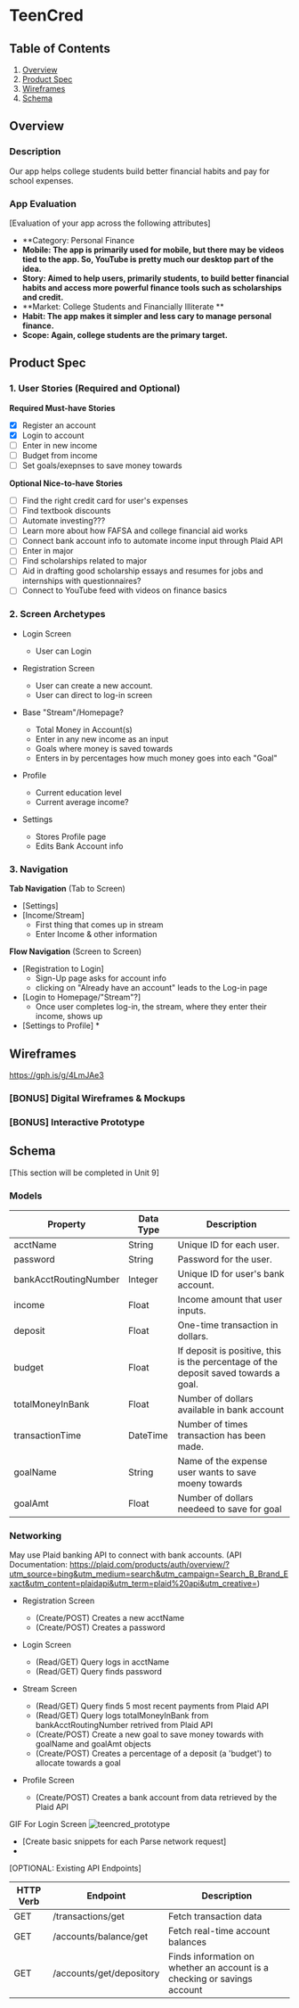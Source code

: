 # TeenCred

## Table of Contents
1. [Overview](#Overview)
1. [Product Spec](#Product-Spec)
1. [Wireframes](#Wireframes)
2. [Schema](#Schema)

## Overview
### Description
Our app helps college students build better financial habits and pay for school expenses.

### App Evaluation
[Evaluation of your app across the following attributes]
- **Category: Personal Finance 
 - **Mobile: The app is primarily used for mobile, but there may be videos tied to the app. So, YouTube is pretty much our desktop part of the idea.**
 - **Story: Aimed to help users, primarily students, to build better financial habits and access more powerful finance tools such as scholarships and credit.**
 - **Market: College Students and Financially Illiterate **
 - **Habit: The app makes it simpler and less cary to manage personal finance.**
 - **Scope: Again, college students are the primary target.**
## Product Spec

### 1. User Stories (Required and Optional)

**Required Must-have Stories**

* [x] Register an account
* [x] Login to account
* [ ] Enter in new income
* [ ] Budget from income
* [ ] Set goals/exepnses to save money towards

**Optional Nice-to-have Stories**

* [ ] Find the right credit card for user's expenses
* [ ] Find textbook discounts
* [ ] Automate investing???
* [ ] Learn more about how FAFSA and college financial aid works
* [ ] Connect bank account info to automate income input through Plaid API
* [ ] Enter in major
* [ ] Find scholarships related to major
* [ ] Aid in drafting good scholarship essays and resumes for jobs and internships with questionnaires?
* [ ] Connect to YouTube feed with videos on finance basics

### 2. Screen Archetypes

* Login Screen
   * User can Login
* Registration Screen
   * User can create a new account.
   * User can direct to log-in screen

* Base "Stream"/Homepage?
    * Total Money in Account(s)
    * Enter in any new income as an input
    * Goals where money is saved towards
    * Enters in by percentages how much money goes into each "Goal"

* Profile
    * Current education level
    * Current average income?

* Settings
    * Stores Profile page
    * Edits Bank Account info
 

### 3. Navigation

**Tab Navigation** (Tab to Screen)

* [Settings]
* [Income/Stream]
    * First thing that comes up in stream
    * Enter Income & other information


**Flow Navigation** (Screen to Screen)

* [Registration to Login]
   * Sign-Up page asks for account info
   * clicking on "Already have an account" leads to the Log-in page
* [Login to Homepage/"Stream"?]
   * Once user completes log-in, the stream, where they enter their income, shows up
* [Settings to Profile]
    * 

## Wireframes
https://gph.is/g/4LmJAe3

### [BONUS] Digital Wireframes & Mockups

### [BONUS] Interactive Prototype

## Schema 
[This section will be completed in Unit 9]
### Models


| Property | Data Type | Description |
| -------- | -------- | -------- |
| acctName | String | Unique ID for each user.|
| password   | String     | Password for the user.    |
| bankAcctRoutingNumber | Integer | Unique ID for user's bank account. |
| income | Float | Income amount that user inputs. |
| deposit | Float | One-time transaction in dollars. |
| budget | Float | If deposit is positive, this is the percentage of the deposit saved towards a goal. |
| totalMoneyInBank | Float | Number of dollars available in bank account |
| transactionTime | DateTime | Number of times transaction has been made. |
| goalName | String | Name of the expense user wants to save moeny towards |
| goalAmt | Float | Number of dollars needeed to save for goal |





### Networking
May use Plaid banking API to connect with bank accounts.
(API Documentation: https://plaid.com/products/auth/overview/?utm_source=bing&utm_medium=search&utm_campaign=Search_B_Brand_Exact&utm_content=plaidapi&utm_term=plaid%20api&utm_creative=)

* Registration Screen
   * (Create/POST) Creates a new acctName
   * (Create/POST) Creates a password

* Login Screen
   * (Read/GET) Query logs in acctName
   * (Read/GET) Query finds password

* Stream Screen
    * (Read/GET) Query finds 5 most recent payments from Plaid API
    * (Read/GET) Query logs totalMoneyInBank from bankAcctRoutingNumber retrived from Plaid API
    * (Create/POST) Create a new goal to save money towards with goalName and goalAmt objects
    * (Create/POST) Creates a percentage of a deposit (a 'budget') to allocate towards a goal

* Profile Screen
    * (Create/POST) Creates a bank account from data retrieved by the Plaid API

GIF For Login Screen
![teencred_prototype](https://user-images.githubusercontent.com/77257966/116647425-589a5b00-a92f-11eb-994e-d228998eb90f.gif)


- [Create basic snippets for each Parse network request]
- 
[OPTIONAL: Existing API Endpoints]

| HTTP Verb | Endpoint | Description |
| -------- | -------- | -------- |
| GET | /transactions/get | Fetch transaction data |
| GET | /accounts/balance/get | Fetch real-time account balances |
| GET | /accounts/get/depository | Finds information on whether an account is a checking or savings account |
